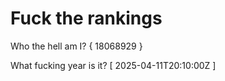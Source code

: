 # Fuck the rankings

Who the hell am I?
{ 18068929 }

What fucking year is it?
[ 2025-04-11T20:10:00Z ]
